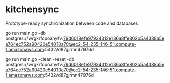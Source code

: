 # kitchensync
Prototype-ready synchronization between code and databases

go run main.go -db postgres://wrgkrfopoahyfv:79d6018efe97934312e136a8ffe802b5a4388a5ea764ec752a90420e54010a70@ec2-54-235-146-51.compute-1.amazonaws.com:5432/d87gjrmn47976d

go run main.go -clean -reset -db postgres://wrgkrfopoahyfv:79d6018efe97934312e136a8ffe802b5a4388a5ea764ec752a90420e54010a70@ec2-54-235-146-51.compute-1.amazonaws.com:5432/d87gjrmn47976d